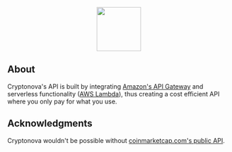 <p align="center">
  <img height="100" src="https://s3.eu-west-2.amazonaws.com/cryptonova-prod/img/cryptonova-github.png">
</p>

## About
Cryptonova's API is built by integrating [Amazon's API Gateway](https://aws.amazon.com/api-gateway/) and serverless functionality ([AWS Lambda](https://aws.amazon.com/lambda/)), thus creating a cost efficient API where you only pay for what you use.

## Acknowledgments
Cryptonova wouldn't be possible without [coinmarketcap.com's public API](https://coinmarketcap.com/api/). 
